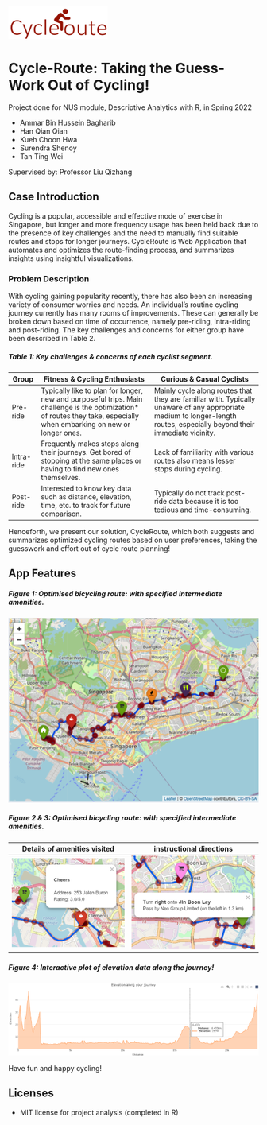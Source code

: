 <img src="https://github.com/AmmarBagharib/Cycle-Route/blob/main/images/cycle-route-logo.png" width="200" height="65" />

# Cycle-Route: Taking the Guess-Work Out of Cycling!

Project done for NUS module, Descriptive Analytics with R, in Spring 2022

- Ammar Bin Hussein Bagharib
- Han Qian Qian
- Kueh Choon Hwa
- Surendra Shenoy
- Tan Ting Wei

Supervised by: Professor Liu Qizhang

## Case Introduction
Cycling is a popular, accessible and effective mode of exercise in Singapore, but longer and more frequency usage has been held back due to the presence of key challenges and the need to manually find suitable routes and stops for longer journeys. CycleRoute is Web Application that automates and optimizes the route-finding process, and summarizes insights using insightful visualizations.

### Problem Description

With cycling gaining popularity recently, there has also been an increasing variety of consumer worries and needs. An individual’s routine cycling journey currently has many rooms of improvements. These can generally be broken down based on time of occurrence, namely pre-riding, intra-riding and post-riding. The key challenges and concerns for either group have been described in Table 2.

##### Table 1: Key challenges & concerns of each cyclist segment.
| Group | Fitness & Cycling Enthusiasts |	Curious & Casual Cyclists |
| --- | --- | --- |
| Pre-ride | Typically like to plan for longer, new and purposeful trips. Main challenge is the optimization* of routes they take, especially when embarking on new or longer ones. | Mainly cycle along routes that they are familiar with. Typically unaware of any appropriate medium to longer-length routes, especially beyond their immediate vicinity. |
| Intra-ride | Frequently makes stops along their journeys. Get bored of stopping at the same places or having to find new ones themselves. | Lack of familiarity with various routes also means lesser stops during cycling. |
| Post-ride | Interested to know key data such as distance, elevation, time, etc. to track for future comparison. | Typically do not track post-ride data because it is too tedious and time-consuming. |

Henceforth, we present our solution, CycleRoute, which both suggests and summarizes optimized cycling routes based on user preferences, taking the guesswork and effort out of cycle route planning!

## App Features

##### Figure 1: Optimised bicycling route: with specified intermediate amenities.
<img src="https://github.com/AmmarBagharib/Cycle-Route/blob/main/images/route-1.png" />

##### Figure 2 & 3: Optimised bicycling route: with specified intermediate amenities.
Details of amenities visited |  instructional directions |
:-------------------------:|:-------------------------:
![](https://github.com/AmmarBagharib/Cycle-Route/blob/main/images/route-3.png)  |  ![](https://github.com/AmmarBagharib/Cycle-Route/blob/main/images/route-4.png)


##### Figure 4: Interactive plot of elevation data along the journey!
<img src="https://github.com/AmmarBagharib/Cycle-Route/blob/main/images/route-5.png" />

Have fun and happy cycling!

## Licenses
- MIT license for project analysis (completed in R)
